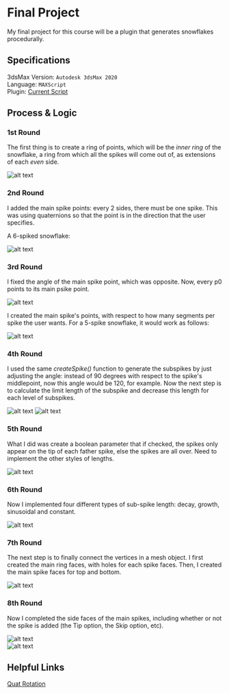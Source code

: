 # Final Project

My final project for this course will be a plugin that generates snowflakes procedurally. <br />

## Specifications

3dsMax Version: `Autodesk 3dsMax 2020` <br />
Language: `MAXScript` <br />
Plugin: [Current Script](https://github.com/the-other-mariana/3dsmax-plugins/blob/master/final-project/snowflaker.ms)

## Process & Logic

### 1st Round

The first thing is to create a ring of points, which will be the *inner ring* of the snowflake, a ring from which all the spikes will come out of, as extensions of each *even* side. <br />

![alt text](https://github.com/the-other-mariana/3dsmax-plugins/blob/master/final-project/media/ring.png?raw=true) <br />

### 2nd Round

I added the main spike points: every 2 sides, there must be one spike. This was using quaternions so that the point is in the direction that the user specifies. <br />

A 6-spiked snowflake: <br />

![alt text](https://github.com/the-other-mariana/3dsmax-plugins/blob/master/final-project/media/spikes-02.png?raw=true) <br />

### 3rd Round

I fixed the angle of the main spike point, which was opposite. Now, every p0 points to its main psike point. <br />

![alt text](https://github.com/the-other-mariana/3dsmax-plugins/blob/master/final-project/media/spikes-03.png?raw=true) <br />

I created the main spike's points, with respect to how many segments per spike the user wants. For a 5-spike snowflake, it would work as follows: <br />

![alt text](https://github.com/the-other-mariana/3dsmax-plugins/blob/master/final-project/media/spikes-06.png?raw=true) <br />

### 4th Round

I used the same *createSpike()* function to generate the subspikes by just adjusting the angle: instead of 90 degrees with respect to the spike's middlepoint, now this angle would be 120, for example. Now the next step is to calculate the limit length of the subspike and decrease this length for each level of subspikes. <br />

![alt text](https://github.com/the-other-mariana/3dsmax-plugins/blob/master/final-project/media/spikes-07.png?raw=true) ![alt text](https://github.com/the-other-mariana/3dsmax-plugins/blob/master/final-project/media/spikes-08.png?raw=true) <br />

### 5th Round

What I did was create a boolean parameter that if checked, the spikes only appear on the tip of each father spike, else the spikes are all over. Need to implement the other styles of lengths. <br />

![alt text](https://github.com/the-other-mariana/3dsmax-plugins/blob/master/final-project/media/spikes-09.png?raw=true) <br />

### 6th Round

Now I implemented four different types of sub-spike length: decay, growth, sinusoidal and constant. <br />

![alt text](https://github.com/the-other-mariana/3dsmax-plugins/blob/master/final-project/media/spikes-11.png?raw=true) <br />

### 7th Round

The next step is to finally connect the vertices in a mesh object. I first created the main ring faces, with holes for each spike faces. Then, I created the main spike faces for top and bottom. <br />

![alt text](https://github.com/the-other-mariana/3dsmax-plugins/blob/master/final-project/media/spikes-14.png?raw=true) <br />

### 8th Round

Now I completed the side faces of the main spikes, including whether or not the spike is added (the Tip option, the Skip option, etc). <br />

![alt text](https://github.com/the-other-mariana/3dsmax-plugins/blob/master/final-project/media/spikes-15.png?raw=true) <br />
![alt text](https://github.com/the-other-mariana/3dsmax-plugins/blob/master/final-project/media/spikes-17.png?raw=true) <br />

## Helpful Links

[Quat Rotation](https://cathyatseneca.gitbooks.io/3d-modelling-for-programmers/content/mathematical_background/quaternions.html) <br />

